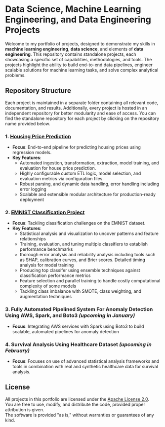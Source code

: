 # Data Science, Machine Learning Engineering, and Data Engineering Projects

Welcome to my portfolio of projects, designed to demonstrate my skills in **machine learning engineering**, **data science**, and elements of **data engineering**. This repository contains standalone projects, each showcasing a specific set of capabilities, methodologies, and tools. The projects highlight the ability to build end-to-end data pipelines, engineer scalable solutions for machine learning tasks, and solve complex analytical problems.

## Repository Structure

Each project is maintained in a separate folder containing all relevant code, documentation, and results. Additionally, every project is hosted in an independent repository for better modularity and ease of access. You can find the standalone repository for each project by clicking on the repository name provided below.

### 1. [Housing Price Prediction](https://github.com/MiladKetabGhale/House_Price_Prediction/tree/main)
- **Focus**: End-to-end pipeline for predicting housing prices using regression models.
- **Key Features**:
  - Automated ingestion, transformation, extraction, model training, and evaluation for house price prediction.
  - Highly configurable custom ETL logic, model selection, and evaluation metrics via configuration files.
  - Robust parsing, and dynamic data handling, error handling including error logging
  - Scalable and extensible modular architecture for production-ready deployment

### 2. [EMNIST Classification Project](https://github.com/MiladKetabGhale/Image_Classification)
- **Focus**: Tackling classification challenges on the EMNIST dataset.
- **Key Features**:
    - Statistical analysis and visualization to uncover patterns and feature relationships
    - Training, evaluation, and tuning multiple classifiers to establish performance benchmarks
    - thorough error analysis and reliability analysis including tools such as SHAP, calibration curves, and Brier scores. Detailed timing analysis for model training
    - Producing top classifer using ensemble techniques against classification performance metrics
    - Feature selection and parallel training to handle costly computational complexity of some models
    - Tackling class imbalance with SMOTE, class weighting, and augmentation techniques

### 3. Fully Automated Pipelined System For Anomaly Detection Using AWS, Spark, and Boto3 *(upcoming in January)*
- **Focus**: Integrating AWS services with Spark using Boto3 to build scalable, automated pipelines for anomaly detection

### 4. Survival Analysis Using Healthcare Dataset *(upcoming in February)*
- **Focus**: Focuses on use of advanced statistical analysis frameworks and tools in combination with real and synthetic healthcare data for survival analysis.

## License
All projects in this portfolio are licensed under the [Apache License 2.0](https://www.apache.org/licenses/LICENSE-2.0).  
You are free to use, modify, and distribute the code, provided proper attribution is given.  
The software is provided "as is," without warranties or guarantees of any kind.
